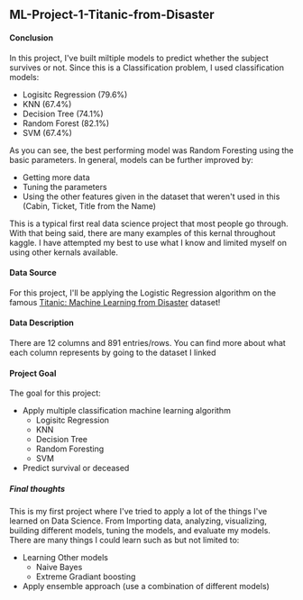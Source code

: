 ## ML-Project-1-Titanic-from-Disaster

#### Conclusion

In this project, I've built miltiple models to predict whether the subject survives or not. Since this is a Classification problem, I used classification models:
* Logisitc Regression (79.6%)
* KNN (67.4%)
* Decision Tree (74.1%)
* Random Forest (82.1%)
* SVM (67.4%)

As you can see, the best performing model was Random Foresting using the basic parameters. In general, models can be further improved by:
* Getting more data 
* Tuning the parameters 
* Using the other features given in the dataset that weren't used in this (Cabin, Ticket, Title from the Name)

This is a typical first real data science project that most people go through. With that being said, there are many examples of this kernal throughout kaggle. I have attempted my best to use what I know and limited myself on using other kernals available.

#### Data Source

For this project, I'll be applying the Logistic Regression algorithm on the famous [Titanic: Machine Learning from Disaster](https://www.kaggle.com/c/titanic) dataset!
  
#### Data Description

There are 12 columns and 891 entries/rows. You can find more about what each column represents by going to the dataset I linked

#### Project Goal

 The goal for this project:
* Apply multiple classification machine learning algorithm 
    * Logisitc Regression
    * KNN
    * Decision Tree
    * Random Foresting
    * SVM
* Predict survival or deceased


##### Final thoughts

This is my first project where I've tried to apply a lot of the things I've learned on Data Science. From Importing data, analyzing, visualizing, building different models, tuning the models, and evaluate my models. There are many things I could learn such as but not limited to:
* Learning Other models 
    * Naive Bayes
    * Extreme Gradiant boosting 
* Apply ensemble approach (use a combination of different models)
